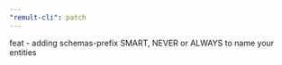 ```yaml
---
"remult-cli": patch
---
```


feat - adding schemas-prefix SMART, NEVER or ALWAYS to name your entities
